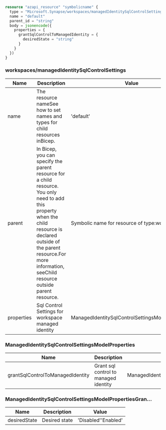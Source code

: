 ```terraform
resource "azapi_resource" "symbolicname" {
  type = "Microsoft.Synapse/workspaces/managedIdentitySqlControlSettings@2021-06-01"
  name = "default"
  parent_id = "string"
  body = jsonencode({
    properties = {
      grantSqlControlToManagedIdentity = {
        desiredState = "string"
      }
    }
  })
}

```

### workspaces/managedIdentitySqlControlSettings

| Name | Description | Value |
|-|-|-|
| name | The resource nameSee how to set names and types for child resources inBicep. | 'default' |
| parent | In Bicep, you can specify the parent resource for a child resource. You only need to add this property when the child resource is declared outside of the parent resource.For more information, seeChild resource outside parent resource. | Symbolic name for resource of type:workspaces |
| properties | Sql Control Settings for workspace managed identity | ManagedIdentitySqlControlSettingsModelProperties |


### ManagedIdentitySqlControlSettingsModelProperties

| Name | Description | Value |
|-|-|-|
| grantSqlControlToManagedIdentity | Grant sql control to managed identity | ManagedIdentitySqlControlSettingsModelPropertiesGran... |


### ManagedIdentitySqlControlSettingsModelPropertiesGran...

| Name | Description | Value |
|-|-|-|
| desiredState | Desired state | 'Disabled''Enabled' |


